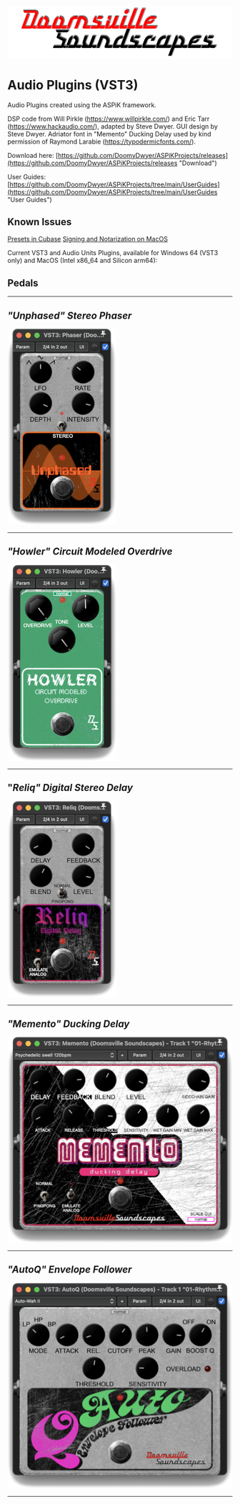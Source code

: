 ![Doomsville Soundscapes](https://github.com/DoomyDwyer/ASPiKProjects/blob/main/pics/DoomsvilleSoundscapes_Merkurius_logo_large.png)

# Audio Plugins (VST3)
Audio Plugins created using the ASPiK framework.

DSP code from Will Pirkle (https://www.willpirkle.com/) and Eric Tarr (https://www.hackaudio.com/), adapted by Steve Dwyer. GUI design by Steve Dwyer. Adriator font in "Memento" Ducking Delay used by kind permission of Raymond Larabie (https://typodermicfonts.com/).

Download here: [https://github.com/DoomyDwyer/ASPiKProjects/releases](https://github.com/DoomyDwyer/ASPiKProjects/releases "Download")

User Guides: [https://github.com/DoomyDwyer/ASPiKProjects/tree/main/UserGuides](https://github.com/DoomyDwyer/ASPiKProjects/tree/main/UserGuides "User Guides")

## Known Issues ##
[Presets in Cubase](https://github.com/DoomyDwyer/ASPiKProjects/tree/main/UserGuides/workaround_cubase_presets.md)
[Signing and Notarization on MacOS](https://github.com/DoomyDwyer/ASPiKProjects/tree/main/UserGuides/workaround_macos_notarization.md)

Current VST3 and Audio Units Plugins, available for Windows 64 (VST3 only) and MacOS (Intel x86_64 and Silicon arm64):

## Pedals ##

----------

## *"Unphased" Stereo Phaser* ##

![](https://github.com/DoomyDwyer/ASPiKProjects/blob/main/pics/Phaser_screenshot_macos.png)

----------

## *"Howler" Circuit Modeled Overdrive* ##
![](https://github.com/DoomyDwyer/ASPiKProjects/blob/main/pics/Howler_screenshot_macos.png)

----------

## "*Reliq" Digital Stereo Delay* ##
![](https://github.com/DoomyDwyer/ASPiKProjects/blob/main/pics/Reliq_screenshot_macos.png)

----------

## *"Memento" Ducking Delay* ##

![](https://github.com/DoomyDwyer/ASPiKProjects/blob/main/pics/Memento_screenshot_macos.png)

----------

## *"AutoQ" Envelope Follower* ##

![](https://github.com/DoomyDwyer/ASPiKProjects/blob/main/pics/AutoQ_screenshot_macos.png)

----------
